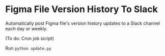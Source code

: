 # Figma File Version History To Slack
Automatically post Figma file's version history updates to a Slack channel each day or weekly.

(To do: Cron job script)

Run `python update.py`


